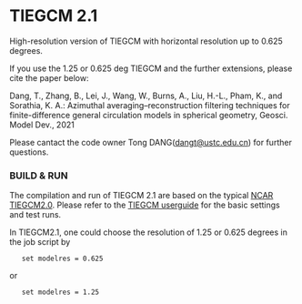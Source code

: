 # TIEGCM 2.1
High-resolution version of TIEGCM with horizontal resolution up to 0.625 degrees.

If you use the 1.25 or 0.625 deg TIEGCM and the further extensions, please cite the paper below:

Dang, T., Zhang, B., Lei, J., Wang, W., Burns, A., Liu, H.-L., Pham, K., and Sorathia, K. A.: Azimuthal averaging–reconstruction filtering techniques for finite-difference general circulation models in spherical geometry, Geosci. Model Dev., 2021

Please cantact the code owner Tong DANG(dangt@ustc.edu.cn) for further questions.                                                                                           

### BUILD & RUN
The compilation and run of TIEGCM 2.1 are based on the typical [NCAR TIEGCM2.0](https://www.hao.ucar.edu/modeling/tgcm/tie.php).
Please refer to the [TIEGCM userguide](https://www.hao.ucar.edu/modeling/tgcm/tiegcm2.0/userguide/userguide.pdf) for the basic settings and test runs.

In TIEGCM2.1, one could choose the resolution of 1.25 or 0.625 degrees in the job script by
```
   set modelres = 0.625
```
or
```
   set modelres = 1.25
```


